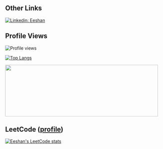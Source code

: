 ## Other Links
[![Linkedin: Eeshan](https://img.shields.io/badge/-Eeshan-blue?style=flat-square&logo=Linkedin&logoColor=white&link=https://www.linkedin.com/in/eeshan-jaiswal-ba3ab832/)](https://www.linkedin.com/in/eeshan-jaiswal-ba3ab832/)

## Profile Views
 
<img src="https://gpvc.arturio.dev/theBrownBug" alt="Profile views"/>

[![Top Langs](https://github-readme-stats.vercel.app/api/top-langs/?username=theBrownBug&exclude_repo=CS2010)](https://github.com/anuraghazra/github-readme-stats)

<p>
  <img width="490" height="165" src="https://github-readme-stats.vercel.app/api?username=theBrownBug&show_icons=true&hide_border=false&line_height=20&title_color=f69673&icon_color=1b93c9&show_owner=true&theme=radical"/>
</p>


## LeetCode ([profile](https://leetcode.com/zesj))
[![Eeshan's LeetCode stats](https://leetcode-stats-six.vercel.app/api?username=zesj&exclude_repo=CS2010)](https://github.com/KnlnKS/leetcode-stats)


